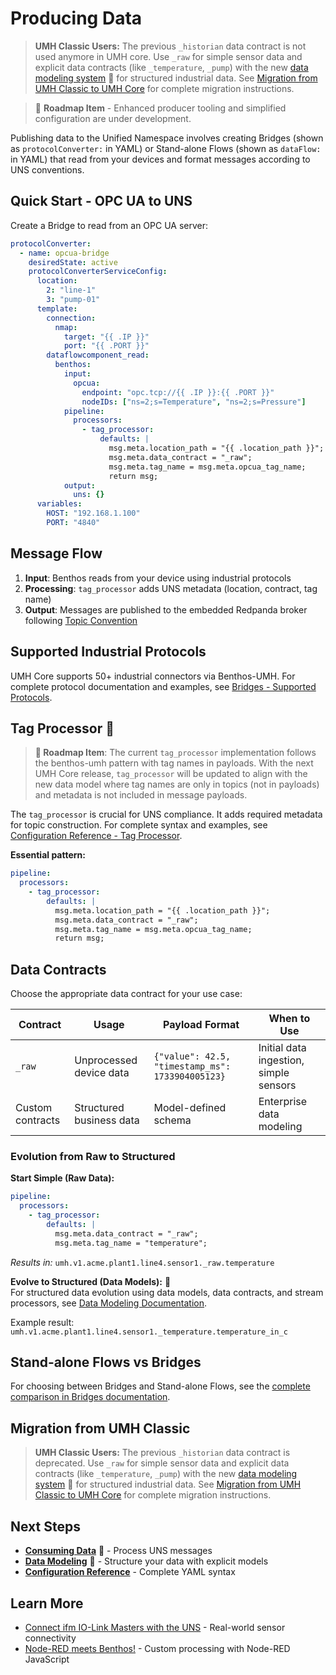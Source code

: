 # Producing Data

> **UMH Classic Users:** The previous `_historian` data contract is not used anymore in UMH core. Use `_raw` for simple sensor data and explicit data contracts (like `_temperature`, `_pump`) with the new [data modeling system](broken-reference) 🚧 for structured industrial data. See [Migration from UMH Classic to UMH Core](broken-reference) for complete migration instructions.

> 🚧 **Roadmap Item** - Enhanced producer tooling and simplified configuration are under development.

Publishing data to the Unified Namespace involves creating Bridges (shown as `protocolConverter:` in YAML) or Stand-alone Flows (shown as `dataFlow:` in YAML) that read from your devices and format messages according to UNS conventions.

## Quick Start - OPC UA to UNS

Create a Bridge to read from an OPC UA server:

```yaml
protocolConverter:
  - name: opcua-bridge
    desiredState: active
    protocolConverterServiceConfig:
      location:
        2: "line-1"
        3: "pump-01"
      template:
        connection:
          nmap:
            target: "{{ .IP }}"
            port: "{{ .PORT }}"
        dataflowcomponent_read:
          benthos:
            input:
              opcua:
                endpoint: "opc.tcp://{{ .IP }}:{{ .PORT }}"
                nodeIDs: ["ns=2;s=Temperature", "ns=2;s=Pressure"]
            pipeline:
              processors:
                - tag_processor:
                    defaults: |
                      msg.meta.location_path = "{{ .location_path }}";
                      msg.meta.data_contract = "_raw";
                      msg.meta.tag_name = msg.meta.opcua_tag_name;
                      return msg;
            output:
              uns: {}
      variables:
        HOST: "192.168.1.100"
        PORT: "4840"
```

## Message Flow

1. **Input**: Benthos reads from your device using industrial protocols
2. **Processing**: `tag_processor` adds UNS metadata (location, contract, tag name)
3. **Output**: Messages are published to the embedded Redpanda broker following [Topic Convention](topic-convention.md)

## Supported Industrial Protocols

UMH Core supports 50+ industrial connectors via Benthos-UMH. For complete protocol documentation and examples, see [Bridges - Supported Protocols](../data-flows/bridges.md#supported-protocols).

## Tag Processor 🚧

> **🚧 Roadmap Item**: The current `tag_processor` implementation follows the benthos-umh pattern with tag names in payloads. With the next UMH Core release, `tag_processor` will be updated to align with the new data model where tag names are only in topics (not in payloads) and metadata is not included in message payloads.

The `tag_processor` is crucial for UNS compliance. It adds required metadata for topic construction. For complete syntax and examples, see [Configuration Reference - Tag Processor](../../reference/configuration-reference.md#tag_processor).

**Essential pattern:**

```yaml
pipeline:
  processors:
    - tag_processor:
        defaults: |
          msg.meta.location_path = "{{ .location_path }}";
          msg.meta.data_contract = "_raw";  
          msg.meta.tag_name = msg.meta.opcua_tag_name;
          return msg;
```

## Data Contracts

Choose the appropriate data contract for your use case:

| Contract         | Usage                    | Payload Format                                   | When to Use                            |
| ---------------- | ------------------------ | ------------------------------------------------ | -------------------------------------- |
| `_raw`           | Unprocessed device data  | `{"value": 42.5, "timestamp_ms": 1733904005123}` | Initial data ingestion, simple sensors |
| Custom contracts | Structured business data | Model-defined schema                             | Enterprise data modeling               |

### Evolution from Raw to Structured

**Start Simple (Raw Data):**

```yaml
pipeline:
  processors:
    - tag_processor:
        defaults: |
          msg.meta.data_contract = "_raw";
          msg.meta.tag_name = "temperature";
```

_Results in:_ `umh.v1.acme.plant1.line4.sensor1._raw.temperature`

**Evolve to Structured (Data Models):** 🚧\
For structured data evolution using data models, data contracts, and stream processors, see [Data Modeling Documentation](../data-modeling/).

Example result: `umh.v1.acme.plant1.line4.sensor1._temperature.temperature_in_c`

## Stand-alone Flows vs Bridges

For choosing between Bridges and Stand-alone Flows, see the [complete comparison in Bridges documentation](../data-flows/bridges.md#when-to-use-bridges).

## Migration from UMH Classic

> **UMH Classic Users:** The previous `_historian` data contract is deprecated. Use `_raw` for simple sensor data and explicit data contracts (like `_temperature`, `_pump`) with the new [data modeling system](../data-modeling/) 🚧 for structured industrial data. See [Migration from UMH Classic to UMH Core](../../production/migration-from-classic.md) for complete migration instructions.

## Next Steps

* [**Consuming Data**](consuming-data.md) 🚧 - Process UNS messages
* [**Data Modeling**](../data-modeling/) 🚧 - Structure your data with explicit models
* [**Configuration Reference**](../../reference/configuration-reference.md) - Complete YAML syntax

## Learn More

* [Connect ifm IO-Link Masters with the UNS](https://learn.umh.app/blog/connect-ifm-io-link-masters-with-the-uns/) - Real-world sensor connectivity
* [Node-RED meets Benthos!](https://learn.umh.app/blog/node-red-meets-benthos/) - Custom processing with Node-RED JavaScript

